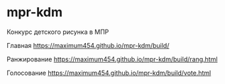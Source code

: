 # mpr-kdm
Конкурс детского рисунка в МПР

Главная
https://maximum454.github.io/mpr-kdm/build/

Ранжирование
https://maximum454.github.io/mpr-kdm/build/rang.html

Голосование
https://maximum454.github.io/mpr-kdm/build/vote.html